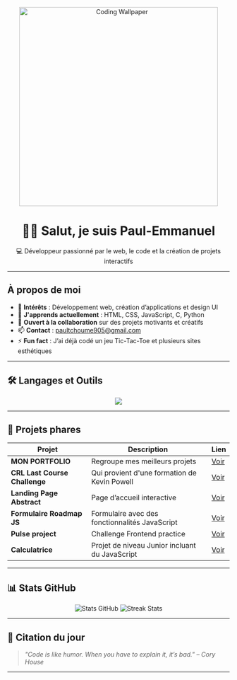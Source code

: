 <!-- Bannière ou GIF -->
<p align="center">
  <img src="https://i.pinimg.com/474x/12/11/32/1211329789c0fdcafbfa1e26b899ef50.jpg" width="450" alt="Coding Wallpaper">
</p>

<h1 align="center"> 👋🏾 Salut, je suis Paul-Emmanuel </h1>

<p align="center">
  💻 Développeur passionné par le web, le code et la création de projets interactifs
</p>

---

## À propos de moi

- 👀 **Intérêts** : Développement web, création d’applications et design UI
- 🌱 **J'apprends actuellement** : HTML, CSS, JavaScript, C, Python
- 🤝 **Ouvert à la collaboration** sur des projets motivants et créatifs
- 📫 **Contact** : [paultchoume905@gmail.com](mailto:paultchoume905@gmail.com)
- ⚡ **Fun fact** : J’ai déjà codé un jeu Tic-Tac-Toe et plusieurs sites esthétiques

---

## 🛠️ Langages et Outils

<p align="center">
  <img src="https://skillicons.dev/icons?i=html,css,js,c,python,git,github,vscode" />
</p>

---

## 📌 Projets phares

| Projet | Description | Lien |
| ------ | ----------- | ---- |
|   **MON PORTFOLIO**  | Regroupe mes meilleurs projets | [Voir](https://paul04sho.github.io/My-Website/) |
| **CRL Last Course Challenge** | Qui provient  d'une formation de Kevin Powell| [Voir](https://paul04sho.github.io/Kevin-Powell-CRL-Course-Last-Challenge/) |
| **Landing Page Abstract** | Page d’accueil interactive | [Voir](https://paul04sho.github.io/Frontend-Abstract-Landing-Page/) |
| **Formulaire Roadmap JS** | Formulaire avec des fonctionnalités JavaScript | [Voir](https://paul04sho.github.io/Formulaire-Roadmap.sh/)
| **Pulse project** | Challenge Frontend practice | [Voir](https://paul04sho.github.io/Pulse-Landing-Page/)
| **Calculatrice** | Projet de niveau Junior incluant du JavaScript| [Voir](https://paul04sho.github.io/Projet-calculatrice/)

---

## 📊 Stats GitHub

<p align="center">
 <img src="https://github-readme-stats.vercel.app/api?username=Paul04sho&show_icons=true&theme=tokyonight" alt="Stats GitHub" />
 <img src="https://github-readme-streak-stats.herokuapp.com/?user=Paul04sho&theme=tokyonight" alt="Streak Stats" />
</p>

---

## 🌟 Citation du jour

> *"Code is like humor. When you have to explain it, it’s bad." – Cory House*

---
